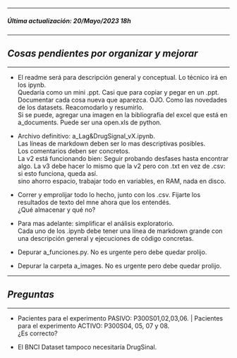 ----------------------------------------- 
##### *Última actualización: 20/Mayo/2023 18h*  
----------------------------------------- 
## *Cosas pendientes por organizar y mejorar* 
----------------------------------------- 
- El readme será para descripción general y conceptual.  Lo técnico irá en los ipynb.  
Quedaría como un mini .ppt. Casi que para copiar y pegar en un .ppt.
Documentar cada cosa nueva que aparezca. OJO. Como las novedades de los datasets.
Reacomodarlo y resumirlo.  
Si se puede, agregar una imagen en la bibliografía del excel que está en a_documents. Puede ser una open.xls de python.
  
- Archivo definitivo: a_Lag&DrugSignal_vX.ipynb.  
Las líneas de markdown deben ser lo mas descriptivas posibles.  
Los comentarios deben ser concretos.  
La v2 está funcionando bien: Seguir probando desfases hasta encontrar algo.
La v3 debe hacer lo mismo que la v2 pero con .txt en vez de .csv:  
    si esto funciona, queda así.  
    sino ahorro espacio, trabajar todo en variables, en RAM, nada en disco.  
  
- Correr y emprolijar todo lo hecho, junto con los .csv.
Fijarte los resultados de texto del mne ahora que los entendés.  
¿Qué almacenar y qué no?  
  
- Para mas adelante: simplificar el análisis exploratorio.  
Cada uno de los .ipynb debe tener una línea de markdown grande con una descripción general y ejecuciones de código concretas.  
  
- Depurar a_funciones.py. No es urgente pero debe quedar prolijo.  
  
- Depurar la carpeta a_images. No es urgente pero debe quedar prolijo.  

----------------------------------------- 
## *Preguntas* 
-----------------------------------------  

- Pacientes para el experimento PASIVO: P300S01,02,03,06. | Pacientes para el experimento ACTIVO: P300S04, 05, 07 y 08.  
¿Es correcto?

- El BNCI Dataset tampoco necesitaría DrugSinal.